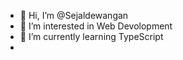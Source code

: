 - 👋 Hi, I’m @Sejaldewangan
- 👀 I’m interested in Web Devolopment
- 🌱 I’m currently learning TypeScript
- 

<!---
Sejaldewangan/Sejaldewangan is a ✨ special ✨ repository because its `README.md` (this file) appears on your GitHub profile.
You can click the Preview link to take a look at your changes.
--->
